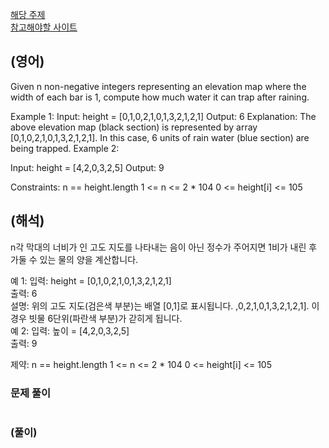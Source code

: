 <a href="https://leetcode.com/tag/array/">해당 주제</a>    
<a href="https://leetcode.com/problems/trapping-rain-water/">참고해야할 사이트</a>      

## (영어)
Given n non-negative integers representing an elevation map where the width of each bar is 1, compute how much water it can trap after raining.

Example 1:
Input: height = [0,1,0,2,1,0,1,3,2,1,2,1]
Output: 6
Explanation: The above elevation map (black section) is represented by array [0,1,0,2,1,0,1,3,2,1,2,1]. In this case, 6 units of rain water (blue section) are being trapped.
Example 2:

Input: height = [4,2,0,3,2,5]
Output: 9
 

Constraints:
n == height.length
1 <= n <= 2 * 104
0 <= height[i] <= 105

## (해석)
n각 막대의 너비가 인 고도 지도를 나타내는 음이 아닌 정수가 주어지면 1비가 내린 후 가둘 수 있는 물의 양을 계산합니다.

 

예 1:
입력: height = [0,1,0,2,1,0,1,3,2,1,2,1]  
 출력: 6  
 설명: 위의 고도 지도(검은색 부분)는 배열 [0,1]로 표시됩니다. ,0,2,1,0,1,3,2,1,2,1]. 이 경우 빗물 6단위(파란색 부분)가 갇히게 됩니다.  
예 2:
입력: 높이 = [4,2,0,3,2,5]  
 출력: 9  
 

제약:
n == height.length
1 <= n <= 2 * 104
0 <= height[i] <= 105


### 문제 풀이
```md
```


### (풀이)
```js
```
